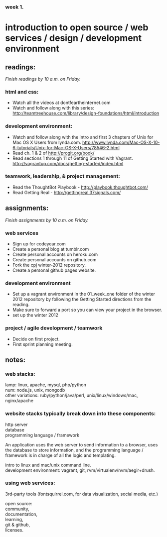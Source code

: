 ### week 1.  
# introduction to open source / web services / design / development environment  


## readings:  
_Finish readings by 10 a.m. on Friday._

### html and css:  
- Watch all the videos at dontfeartheinternet.com  
- Watch and follow along with this series: http://teamtreehouse.com/library/design-foundations/html/introduction  

### development environment:  
- Watch and follow along with the intro and first 3 chapters of Unix for Mac OS X Users from lynda.com. http://www.lynda.com/Mac-OS-X-10-6-tutorials/Unix-for-Mac-OS-X-Users/78546-2.html
- Read ch. 1 & 2 of http://progit.org/book/  
- Read sections 1 through 11 of Getting Started with Vagrant. http://vagrantup.com/docs/getting-started/index.html  

### teamwork, leadership, & project management:  
- Read the ThoughtBot Playbook - http://playbook.thoughtbot.com/  
- Read Getting Real - http://gettingreal.37signals.com/  



## assignments:  
_Finish assignments by 10 a.m. on Friday._

### web services
- Sign up for codeyear.com  
- Create a personal blog at tumblr.com  
- Create personal accounts on heroku.com  
- Create personal accounts on github.com  
- Fork the cpj winter-2012 repository.  
- Create a personal github pages website.  

### development environment  
- Set up a vagrant environment in the 01_week_one folder of the winter 2012 repository by following the Getting Started directions from the reading.
- Make sure to forward a port so you can view your project in the browser.
- set up the winter 2012


### project / agile development / teamwork  
- Decide on first project.  
- First sprint planning meeting.  

## notes:  

### web stacks:  
lamp: linux, apache, mysql, php/python  
num: node.js, unix, mongodb  
other variations: ruby/python/java/perl, unix/linux/windows/mac, nginx/apache  

### website stacks typically break down into these components:  
http server  
database  
programming language / framework  

An application uses the web server to send information to a browser, uses the database to store information, and the programming language / framework is in charge of all the logic and templating.  

  



intro to linux and mac/unix command line.  
development environment: vagrant, git, rvm/virtualenv/nvm/aegir+drush.  






### using web services:  
3rd-party tools (fontsquirrel.com, for data visualization, social media, etc.)  

open source:  
community,  
documentation,  
learning,  
git & github,  
licenses.  


